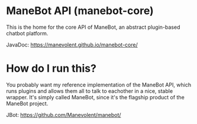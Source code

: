 # ManeBot API (manebot-core)

This is the home for the core API of ManeBot, an abstract plugin-based chatbot platform.

JavaDoc: https://manevolent.github.io/manebot-core/

# How do I run this?

You probably want my reference implementation of the ManeBot API, which runs plugins and allows them all to talk to eachother in a nice, stable wrapper.  It's simply called ManeBot, since it's the flagship product of the ManeBot project.

JBot: https://github.com/Manevolent/manebot/
